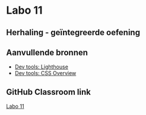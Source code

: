 # Labo 11

## Herhaling - geïntegreerde oefening

## Aanvullende bronnen
 
* [Dev tools: Lighthouse](https://developer.chrome.com/docs/devtools/lighthouse/)
* [Dev tools: CSS Overview](https://developer.chrome.com/docs/devtools/css-overview/)

## GitHub Classroom link

[Labo 11](https://classroom.github.com/a/4ESudilD)
